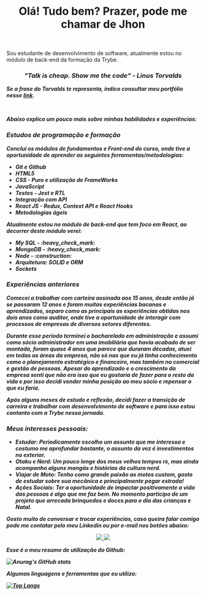 <H1 align="center">Olá! Tudo bem? Prazer, pode me chamar de Jhon</H1>

</hr>
</br>

<p>Sou estudante de desenvolvimento de software, atualmente estou no módulo de back-end da formação da Trybe.</p>

<H3 align="center"><i><b>"Talk is cheap. Show me the code"<b> - Linus Torvalds<i></H3>

<p>Se a frase do Torvalds te representa, indico consultar meu portfólio nesse <a href="https://jiarguello.github.io/projects.html">link</a>.</p>

</hr>
</br>
  
<p>Abaixo explico um pouco mais sobre minhas habilidades e experiências:

</br>

<H3>Estudos de programação e formação</H3>  

<p>Conclui os módulos de fundamentos e Front-end do curso, onde tive a oportunidade de aprender as seguintes ferramentas/metodologias:</p>

<ul>
  <li>Git e Github</li>
  <li>HTML5</li>
  <li>CSS - Puro e utilização de FrameWorks</li>
  <li>JavaScript</li>
  <li>Testes - Jest e RTL</li>
  <li>Integração com API</li>
  <li>React JS - Redux, Context API e React Hooks</li>
  <li>Metodologias ágeis</li>
</ul>

<p>Atualmente estou no módulo de back-end que tem foco em React, ao decorrer deste módulo verei:</p>

<ul>
  <li>My SQL - :heavy_check_mark:</li>
  <li>MongoDB - :heavy_check_mark:</li>
  <li>Node - :construction:</li>
  <li>Arquitetura: SOLID e ORM</li>
  <li>Sockets</li>
</ul>

<h3>Experiências anteriores</h3>


<p>Comecei a trabalhar com carteira assinada aos 15 anos, desde então já se passaram 12 anos e foram muitas experiências bacanas e aprendizados, separo como as principais as experiências obtidas nos dois anos como auditor, onde tive a oportunidade de interagir com processos de empresas de diversos setores diferentes.</p>

<p>Durante esse período terminei o bacharelado em administração e assumi como sócio administrador em uma imobiliária que havia acabado de ser montada, foram quase 4 anos que parece que duraram décadas, atuei em todas as áreas da empresa, não só nas que eu já tinha conhecimento como o planejamento estratégico e financeiro, mas também no comercial e gestão de pessoas. Apesar do aprendizado e o crescimento da empresa senti que não era isso que eu gostaria de fazer para o resto da vida e por isso decidi vender minha posição ao meu sócio e repensar o que eu faria.</p>  

<p>Após alguns meses de estudo e reflexão, decidi fazer a transição de carreira e trabalhar com desenvolvimento de software e para isso estou contanto com a Trybe nessa jornada.</p>

  
<h3>Meus interesses pessoais:</h3>

- <b>Estudar:</b> Periodicamente escolho um assunto que me interessa e costumo me aprofundar bastante, o assunto da vez é investimentos no exterior.
- <b>Otaku e Nerd:</b> Um pouco longe dos meus velhos tempos rs, mas ainda acompanho alguns mangás e histórias da cultura nerd.
- <b>Viajar de Moto:</b> Tenho como grande paixão as motos custom, gosto de estudar sobre sua mecânica e principalmente pegar estrada!
- <b>Ações Sociais:</b> Ter a oportunidade de impactar positivamente a vida das pessoas é algo que me faz bem. No momento participo de um projeto que arrecada brinquedos e doces para o dia das crianças e Natal.


Gosto muito de conversar e trocar experiências, caso queira falar comigo pode me contatar pelo meu Linkedin ou por e-mail nos botões abaixo:

<p align="center">
  <a href="https://www.linkedin.com/in/jhonatan-arguello/">
    <img href="https://www.linkedin.com/in/jhonatan-arguello/" src="https://img.shields.io/badge/LinkedIn-0077B5?style=for-the-badge&logo=linkedin&logoColor=white"/>
  </a>
  <a href="mailto:jhonatan.arguello@gmail.com?subject=Olá!">
    <img src="https://img.shields.io/badge/Gmail-D14836?style=for-the-badge&logo=gmail&logoColor=white" />
  </a>
</p>

<p>Esse é o meu resumo de utilização do Github:</p>

![Anurag's GitHub stats](https://github-readme-stats.vercel.app/api?username=jiarguello&show_icons=true&theme=gotham)

<p>Algumas linguagens e ferramentas que eu utilizo:</p>

[![Top Langs](https://github-readme-stats.vercel.app/api/top-langs/?username=jiarguello)](https://github.com/jiarguello/github-readme-stats)
